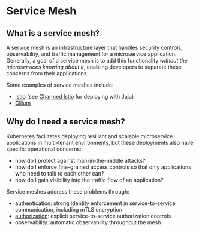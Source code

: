 # Service Mesh

## What is a service mesh?

A service mesh is an infrastructure layer that handles security controls, observability, and traffic management for a microservice application.  Generally, a goal of a service mesh is to add this functionality *without the microservices knowing about it*, enabling developers to separate these concerns from their applications.  

Some examples of service meshes include:

* [Istio](https://istio.io) (see [Charmed Istio](./istio.md) for deploying with Juju)
* [Cilium](https://cilium.io/use-cases/service-mesh/)

## Why do I need a service mesh?

Kubernetes facilitates deploying resiliant and scalable microservice applications in multi-tenant environments, but these deployments also have specific operational concerns:

* how do I protect against man-in-the-middle attacks?
* how do I enforce fine-grained access controls so that only applications who need to talk to each other can?
* how do I gain visibility into the traffic flow of an application?

Service meshes address these problems through:
* authentication: strong identity enforcement in service-to-service communication, including mTLS encryption
* [authorization](../explanation/traffic-authorization.md): explicit service-to-service authorization controls
* observability: automatic observability throughout the mesh
